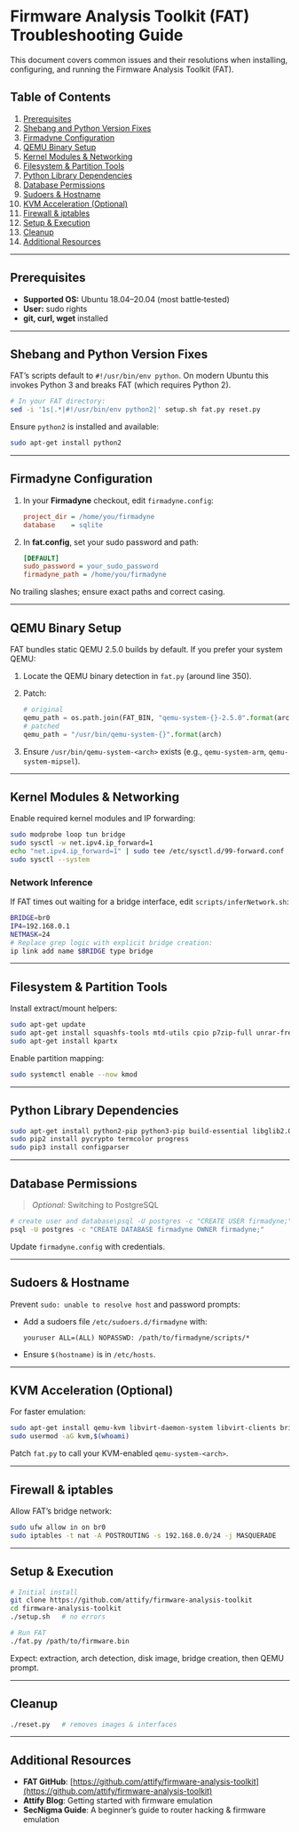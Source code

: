 # Firmware Analysis Toolkit (FAT) Troubleshooting Guide

This document covers common issues and their resolutions when installing, configuring, and running the Firmware Analysis Toolkit (FAT).

## Table of Contents

1. [Prerequisites](#prerequisites)
2. [Shebang and Python Version Fixes](#shebang-and-python-version-fixes)
3. [Firmadyne Configuration](#firmadyne-configuration)
4. [QEMU Binary Setup](#qemu-binary-setup)
5. [Kernel Modules & Networking](#kernel-modules--networking)
6. [Filesystem & Partition Tools](#filesystem--partition-tools)
7. [Python Library Dependencies](#python-library-dependencies)
8. [Database Permissions](#database-permissions)
9. [Sudoers & Hostname](#sudoers--hostname)
10. [KVM Acceleration (Optional)](#kvm-acceleration-optional)
11. [Firewall & iptables](#firewall--iptables)
12. [Setup & Execution](#setup--execution)
13. [Cleanup](#cleanup)
14. [Additional Resources](#additional-resources)

---

## Prerequisites

* **Supported OS:** Ubuntu 18.04–20.04 (most battle‑tested)
* **User:** sudo rights
* **git, curl, wget** installed

---

## Shebang and Python Version Fixes

FAT’s scripts default to `#!/usr/bin/env python`. On modern Ubuntu this invokes Python 3 and breaks FAT (which requires Python 2).

```bash
# In your FAT directory:
sed -i '1s|.*|#!/usr/bin/env python2|' setup.sh fat.py reset.py
```

Ensure `python2` is installed and available:

```bash
sudo apt-get install python2
```

---

## Firmadyne Configuration

1. In your **Firmadyne** checkout, edit `firmadyne.config`:

   ```ini
   project_dir = /home/you/firmadyne
   database    = sqlite
   ```
2. In **fat.config**, set your sudo password and path:

   ```ini
   [DEFAULT]
   sudo_password = your_sudo_password
   firmadyne_path = /home/you/firmadyne
   ```

No trailing slashes; ensure exact paths and correct casing.

---

## QEMU Binary Setup

FAT bundles static QEMU 2.5.0 builds by default. If you prefer your system QEMU:

1. Locate the QEMU binary detection in `fat.py` (around line 350).
2. Patch:

   ```python
   # original
   qemu_path = os.path.join(FAT_BIN, "qemu-system-{}-2.5.0".format(arch))
   # patched
   qemu_path = "/usr/bin/qemu-system-{}".format(arch)
   ```
3. Ensure `/usr/bin/qemu-system-<arch>` exists (e.g., `qemu-system-arm`, `qemu-system-mipsel`).

---

## Kernel Modules & Networking

Enable required kernel modules and IP forwarding:

```bash
sudo modprobe loop tun bridge
sudo sysctl -w net.ipv4.ip_forward=1
echo "net.ipv4.ip_forward=1" | sudo tee /etc/sysctl.d/99-forward.conf
sudo sysctl --system
```

### Network Inference

If FAT times out waiting for a bridge interface, edit `scripts/inferNetwork.sh`:

```bash
BRIDGE=br0
IP4=192.168.0.1
NETMASK=24
# Replace grep logic with explicit bridge creation:
ip link add name $BRIDGE type bridge
```

---

## Filesystem & Partition Tools

Install extract/mount helpers:

```bash
sudo apt-get update
sudo apt-get install squashfs-tools mtd-utils cpio p7zip-full unrar-free
sudo apt-get install kpartx
```

Enable partition mapping:

```bash
sudo systemctl enable --now kmod
```

---

## Python Library Dependencies

```bash
sudo apt-get install python2-pip python3-pip build-essential libglib2.0-dev libpixman-1-dev
sudo pip2 install pycrypto termcolor progress
sudo pip3 install configparser
```

---

## Database Permissions

> *Optional:* Switching to PostgreSQL

```bash
# create user and database\psql -U postgres -c "CREATE USER firmadyne;"
psql -U postgres -c "CREATE DATABASE firmadyne OWNER firmadyne;"
```

Update `firmadyne.config` with credentials.

---

## Sudoers & Hostname

Prevent `sudo: unable to resolve host` and password prompts:

* Add a sudoers file `/etc/sudoers.d/firmadyne` with:

  ```text
  youruser ALL=(ALL) NOPASSWD: /path/to/firmadyne/scripts/*
  ```
* Ensure `$(hostname)` is in `/etc/hosts`.

---

## KVM Acceleration (Optional)

For faster emulation:

```bash
sudo apt-get install qemu-kvm libvirt-daemon-system libvirt-clients bridge-utils
sudo usermod -aG kvm,$(whoami)
```

Patch `fat.py` to call your KVM-enabled `qemu-system-<arch>`.

---

## Firewall & iptables

Allow FAT’s bridge network:

```bash
sudo ufw allow in on br0
sudo iptables -t nat -A POSTROUTING -s 192.168.0.0/24 -j MASQUERADE
```

---

## Setup & Execution

```bash
# Initial install
git clone https://github.com/attify/firmware-analysis-toolkit
cd firmware-analysis-toolkit
./setup.sh   # no errors

# Run FAT
./fat.py /path/to/firmware.bin
```

Expect: extraction, arch detection, disk image, bridge creation, then QEMU prompt.

---

## Cleanup

```bash
./reset.py   # removes images & interfaces
```

---

## Additional Resources

* **FAT GitHub**: [https://github.com/attify/firmware-analysis-toolkit](https://github.com/attify/firmware-analysis-toolkit)
* **Attify Blog**: Getting started with firmware emulation
* **SecNigma Guide**: A beginner’s guide to router hacking & firmware emulation
